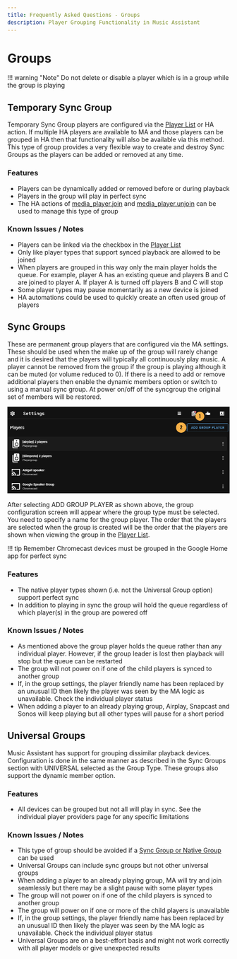 ```yaml
---
title: Frequently Asked Questions - Groups
description: Player Grouping Functionality in Music Assistant
---
```


# Groups

!!! warning "Note"
    Do not delete or disable a player which is in a group while the group is playing
    
## Temporary Sync Group

Temporary Sync Group players are configured via the [Player List](ui.md#player-list) or HA action. If multiple HA players are available to MA and those players can be grouped in HA then that functionality will also be available via this method. This type of group provides a very flexible way to create and destroy Sync Groups as the players can be added or removed at any time. 

### Features

- Players can be dynamically added or removed before or during playback
- Players in the group will play in perfect sync
- The HA actions of [media_player.join](https://www.home-assistant.io/integrations/media_player/#action-media_playerjoin) and [media_player.unjoin](https://www.home-assistant.io/integrations/media_player/#action-media_playerunjoin) can be used to manage this type of group

### Known Issues / Notes

- Players can be linked via the checkbox in the [Player List](../ui.md#player-list)
- Only like player types that support synced playback are allowed to be joined
- When players are grouped in this way only the main player holds the queue. For example, player A has an existing queue and players B and C are joined to player A. If player A is turned off players B and C will stop
- Some player types may pause momentarily as a new device is joined
- HA automations could be used to quickly create an often used group of players 

## Sync Groups

These are permanent group players that are configured via the MA settings. These should be used when the make up of the group will rarely change and it is desired that the players will typically all continuously play music. A player cannot be removed from the group if the group is playing although it can be muted (or volume reduced to 0). If there is a need to add or remove additional players then enable the dynamic members option or switch to using a manual sync group. At power on/off of the syncgroup the original set of members will be restored.

![image](../assets/screenshots/syncgroup.png)

After selecting ADD GROUP PLAYER as shown above, the group configuration screen will appear where the group type must be selected. You need to specify a name for the group player. The order that the players are selected when the group is created will be the order that the players are shown when viewing the group in the [Player List](../ui.md#player-list).

!!! tip
    Remember Chromecast devices must be grouped in the Google Home app for perfect sync

### Features

- The native player types shown (i.e. not the Universal Group option) support perfect sync
- In addition to playing in sync the group will hold the queue regardless of which player(s) in the group are powered off
  
### Known Issues / Notes

- As mentioned above the group player holds the queue rather than any individual player. However, if the group leader is lost then playback will stop but the queue can be restarted
- The group will not power on if one of the child players is synced to another group
- If, in the group settings, the player friendly name has been replaced by an unusual ID then likely the player was seen by the MA logic as unavailable. Check the individual player status
- When adding a player to an already playing group, Airplay, Snapcast and Sonos will keep playing but all other types will pause for a short period

## Universal Groups

Music Assistant has support for grouping dissimilar playback devices. Configuration is done in the same manner as described in the Sync Groups section with UNIVERSAL selected as the Group Type. These groups also support the dynamic member option.

### Features

- All devices can be grouped but not all will play in sync. See the individual player providers page for any specific limitations

### Known Issues / Notes

- This type of group should be avoided if a [Sync Group or Native Group](../ui.md#grouping-players) can be used
- Universal Groups can include sync groups but not other universal groups
- When adding a player to an already playing group, MA will try and join seamlessly but there may be a slight pause with some player types
- The group will not power on if one of the child players is synced to another group
- The group will power on if one or more of the child players is unavailable
- If, in the group settings, the player friendly name has been replaced by an unusual ID then likely the player was seen by the MA logic as unavailable. Check the individual player status
- Universal Groups are on a best-effort basis and might not work correctly with all player models or give unexpected results
